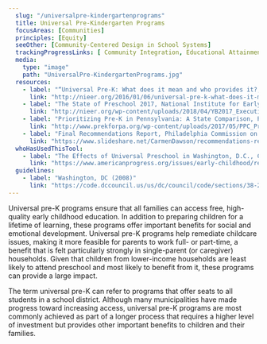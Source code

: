 ```yaml
---
  slug: "/universalpre-kindergartenprograms"
  title: Universal Pre-Kindergarten Programs
  focusAreas: [Communities]
  principles: [Equity]
  seeOther: [Community-Centered Design in School Systems]
  trackingProgressLinks: [ Community Integration, Educational Attainment, Labor Force ] 
  media: 
    type: "image"
    path: "UniversalPre-KindergartenPrograms.jpg"
  resources: 
    - label: "“Universal Pre-K: What does it mean and who provides it?,” National Institute for Early Education Research, Rutgers Graduate School of Education"
      link: "http://nieer.org/2016/01/06/universal-pre-k-what-does-it-mean-and-who-provides-it"
    - label: "The State of Preschool 2017, National Institute for Early Education Research, Rutgers Graduate School of Education"
      link: "http://nieer.org/wp-content/uploads/2018/04/YB2017_Executive-Summary.pdf"
    - label: "Prioritizing Pre-K in Pennsylvania: A State Comparison, Pre-K for PA"
      link: "http://www.prekforpa.org/wp-content/uploads/2017/05/PPC_Pre-K_ComparisonReport_web.pdf"
    - label: "Final Recommendations Report, Philadelphia Commission on Universal Pre-Kindergarten"
      link: "https://www.slideshare.net/CarmenDawson/recommendations-report"
  whoHasUsedThisTool: 
    - label: "The Effects of Universal Preschool in Washington, D.C., Center for American Progress (2018)"
      link: "https://www.americanprogress.org/issues/early-childhood/reports/2018/09/26/458208/effects-universal-preschool-washington-d-c/"
  guidelines: 
    - label: "Washington, DC (2008)"
      link: "https://code.dccouncil.us/us/dc/council/code/sections/38-273.01.html"
---
```


Universal pre-K programs ensure that all families can access free, high-quality early childhood education. In addition to preparing children for a lifetime of learning, these programs offer important benefits for social and emotional development. Universal pre-K programs help remediate childcare issues, making it more feasible for parents to work full- or part-time, a benefit that is felt particularly strongly in single-parent (or caregiver) households. Given that children from lower-income households are least likely to attend preschool and most likely to benefit from it, these programs can provide a large impact.

The term universal pre-K can refer to programs that offer seats to all students in a school district. Although many municipalities have made progress toward increasing access, universal pre-K programs are most commonly achieved as part of a longer process that requires a higher level of investment but provides other important benefits to children and their families.
